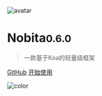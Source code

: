 
![avatar](https://api.iamtang.com/images/nobita_logo.png)

# Nobita<small>0.6.0</small>

> 一款基于Koa的轻量级框架

[GitHub](https://github.com/iamtang/nobita)
[开始使用](#Nobita是什么)

![color](#f2f2f2)